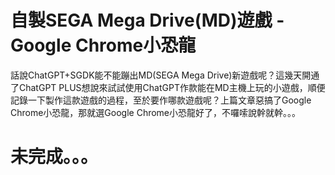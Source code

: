 
# 自製SEGA Mega Drive(MD)遊戲 - Google Chrome小恐龍
話說ChatGPT+SGDK能不能蹦出MD(SEGA Mega Drive)新遊戲呢？這幾天開通了ChatGPT PLUS想說來試試使用ChatGPT作款能在MD主機上玩的小遊戲，順便記錄一下製作這款遊戲的過程，至於要作哪款遊戲呢？上篇文章惡搞了Google Chrome小恐龍，那就選Google Chrome小恐龍好了，不囉嗦說幹就幹。。。

# 未完成。。。
